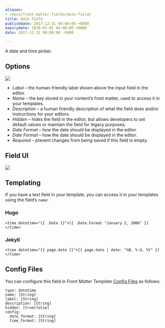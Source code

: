 ```yaml
---
aliases:
- /docs/front-matter-fields/date-field/
title: Date Field
publishdate: 2017-12-31 04:00:00 +0000
expirydate: 2030-01-01 04:00:00 +0000
date: 2017-12-31 00:00:00 -0400

---
```

A date and time picker.

## Options

![](/uploads/2018/01/datetime-options.png)

* _Label_ – the human-friendly label shown above the input field in the editor.
* _Name_ – the key stored in your content’s front matter, used to access it in your templates.
* _Description_ – a human friendly description of what the field does and/or instructions for your editors.
* _Hidden_ – hides the field in the editor, but allows developers to set default values or maintain the field for legacy purposes.
* _Date Format_ – how the date should be displayed in the editor.
* _Date Format_ – how the date should be displayed in the editor.
* _Required_ – prevent changes from being saved if this field is empty.

## Field UI

![](/uploads/2018/01/datetime-preview.png)

## Templating

If you have a text field in your template, you can access it in your templates using the field’s `name`:

### Hugo
```
<time datetime="{{ .Date }}">{{ .Date.Format "January 2, 2006" }}</time>
```

### Jekyll
```
<time datetime="{{ page.date }}">{{ page.date | date: "%B, %-d, %Y" }}</time>
```

## Config Files

You can configure this field in _Front Matter Template_ [Config Files](/docs/settings/config-files/) as follows:

    type: datetime
    name: [String]
    label: [String]
    description: [String] 
    hidden: [true|false]
    config:
      date_format: [String]
      time_format: [String] 